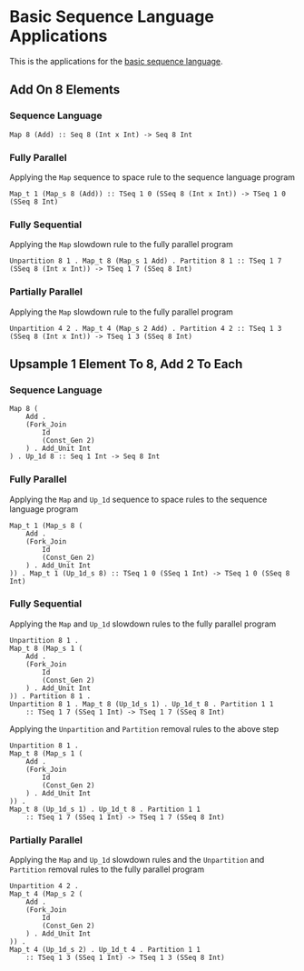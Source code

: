 # Basic Sequence Language Applications
This is the applications for the [basic sequence language](https://github.com/David-Durst/embeddedHaskellAetherling/blob/rewrites/theory/Basic.md).

## Add On 8 Elements
### Sequence Language
```
Map 8 (Add) :: Seq 8 (Int x Int) -> Seq 8 Int
```

### Fully Parallel
Applying the `Map` sequence to space rule to the sequence language program
```
Map_t 1 (Map_s 8 (Add)) :: TSeq 1 0 (SSeq 8 (Int x Int)) -> TSeq 1 0 (SSeq 8 Int)
```

### Fully Sequential
Applying the `Map` slowdown rule to the fully parallel program
```
Unpartition 8 1 . Map_t 8 (Map_s 1 Add) . Partition 8 1 :: TSeq 1 7 (SSeq 8 (Int x Int)) -> TSeq 1 7 (SSeq 8 Int)
```

### Partially Parallel 
Applying the `Map` slowdown rule to the fully parallel program
```
Unpartition 4 2 . Map_t 4 (Map_s 2 Add) . Partition 4 2 :: TSeq 1 3 (SSeq 8 (Int x Int)) -> TSeq 1 3 (SSeq 8 Int)
```

## Upsample 1 Element To 8, Add 2 To Each
### Sequence Language
```
Map 8 (
    Add . 
    (Fork_Join 
        Id 
        (Const_Gen 2)
    ) . Add_Unit Int
) . Up_1d 8 :: Seq 1 Int -> Seq 8 Int
```

### Fully Parallel 
Applying the `Map` and `Up_1d` sequence to space rules to the sequence language program
```
Map_t 1 (Map_s 8 (
    Add . 
    (Fork_Join 
        Id 
        (Const_Gen 2)
    ) . Add_Unit Int
)) . Map_t 1 (Up_1d_s 8) :: TSeq 1 0 (SSeq 1 Int) -> TSeq 1 0 (SSeq 8 Int)
```

### Fully Sequential
Applying the `Map` and `Up_1d` slowdown rules to the fully parallel program
```
Unpartition 8 1 .
Map_t 8 (Map_s 1 (
    Add . 
    (Fork_Join 
        Id 
        (Const_Gen 2)
    ) . Add_Unit Int
)) . Partition 8 1 . 
Unpartition 8 1 . Map_t 8 (Up_1d_s 1) . Up_1d_t 8 . Partition 1 1
    :: TSeq 1 7 (SSeq 1 Int) -> TSeq 1 7 (SSeq 8 Int)
```

Applying the `Unpartition` and `Partition` removal rules to the above step
```
Unpartition 8 1 .
Map_t 8 (Map_s 1 (
    Add . 
    (Fork_Join 
        Id 
        (Const_Gen 2)
    ) . Add_Unit Int
)) .
Map_t 8 (Up_1d_s 1) . Up_1d_t 8 . Partition 1 1
    :: TSeq 1 7 (SSeq 1 Int) -> TSeq 1 7 (SSeq 8 Int)
```

### Partially Parallel
Applying the `Map` and `Up_1d` slowdown rules and the `Unpartition` and `Partition` removal rules to the fully parallel program
```
Unpartition 4 2 .
Map_t 4 (Map_s 2 (
    Add . 
    (Fork_Join 
        Id 
        (Const_Gen 2)
    ) . Add_Unit Int
)) .
Map_t 4 (Up_1d_s 2) . Up_1d_t 4 . Partition 1 1
    :: TSeq 1 3 (SSeq 1 Int) -> TSeq 1 3 (SSeq 8 Int)
```
